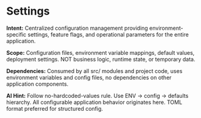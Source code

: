# Settings

**Intent:** Centralized configuration management providing environment-specific settings, feature flags, and operational parameters for the entire application.

**Scope:** Configuration files, environment variable mappings, default values, deployment settings. NOT business logic, runtime state, or temporary data.

**Dependencies:** Consumed by all src/ modules and project code, uses environment variables and config files, no dependencies on other application components.

**AI Hint:** Follow no-hardcoded-values rule. Use ENV → config → defaults hierarchy. All configurable application behavior originates here. TOML format preferred for structured config.